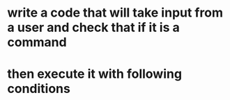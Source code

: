 # write a code that will take input from a user and check that if it is a command
# then execute it with following  conditions
